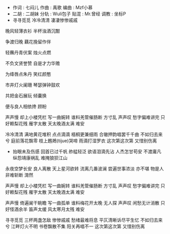 - 作词 : 七闷儿
作曲 : 禹歌
编曲 : Mzf小慕
- 二胡 : 二胡妹
分轨 : Wuli包子
贴混 : Mr.曾经
调教 : 坐标P
- 寻寻觅觅 冷冷清清 凄凄惨惨戚戚
 
晚风轻薄衣衫 半杯浊酒沉酣
 
争渡归晚 藕花挽留作伴
 
轻蘸丹青伏案 烛火点燃
 
不负文贤誉赞 自是才力华赡
 
为绛唇点朱丹 笑红颜憨
 
市井灯火阑珊 琴瑟弹钟鼓欢

共把金石展玩 倾囊换
 
便与良人相依搀 顾盼
 
声声慢 却上小楼凭栏 写一曲婉转
谁料羌管催肠断 方寸乱
声声叹 愁字偏难讲完 只好赖梨花残
雁字太散 天太晚酒太满 难安
 
冷冷清清 满地黄花堆积
点点滴滴 梧桐更兼细雨
合辙押韵唱罢千千曲 不如归去来兮
庭前落花飘零 枝上鶗鴂(tijue)哭啼 雨滴打湿罗衣
这次第这次第 又惜别伤离
 

- 抬眼未及伤感 回首已过千帆
舴艋轻泛 欲语泪滴先沾
人杰怎甘苟安 不渡庸凡
纵怨靖康祸乱 难掩狼狈江山
 
永夜空梦长安 良人离散
天上星河欲转 流离几番波澜
尝遍世事浓淡 亦不堪
物是人非难斩断 潸然
 
声声慢 却上小楼凭栏 写一曲婉转
谁料羌管催肠断 方寸乱
声声叹 愁字偏难讲完 只好赖梨花残
雁字太散 天太晚酒太满 难安
 
声声慢 倚遍阑干眺瞻 写一曲孤单
谁料梅花开太晚 无人探
声声叹 闲愁无计消散 只好怪酒余半
笛声太缓 风太寒月太残 难安
 
寻寻觅觅 三杯两盏怎敌
惨惨戚戚 愁绪最难将息
平仄清晰诉尽平生忆 不如归去来兮
江畔灯火不明 书卷飘散不集 阳关再唱不一
这次第这次第 又惜别伤离

